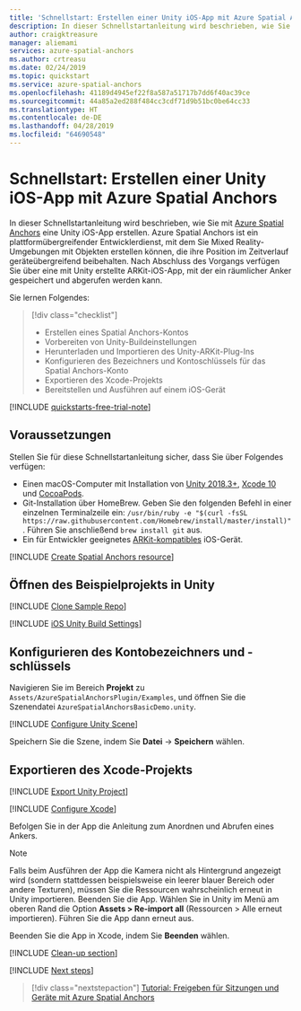 ```yaml
---
title: 'Schnellstart: Erstellen einer Unity iOS-App mit Azure Spatial Anchors | Microsoft-Dokumentation'
description: In dieser Schnellstartanleitung wird beschrieben, wie Sie eine iOS-App mit Unity erstellen, indem Sie Spatial Anchors verwenden.
author: craigktreasure
manager: aliemami
services: azure-spatial-anchors
ms.author: crtreasu
ms.date: 02/24/2019
ms.topic: quickstart
ms.service: azure-spatial-anchors
ms.openlocfilehash: 41189d4945ef22f8a587a51717b7dd6f40ac39ce
ms.sourcegitcommit: 44a85a2ed288f484cc3cdf71d9b51bc0be64cc33
ms.translationtype: HT
ms.contentlocale: de-DE
ms.lasthandoff: 04/28/2019
ms.locfileid: "64690548"
---
```

# <a name="quickstart-create-a-unity-ios-app-with-azure-spatial-anchors"></a>Schnellstart: Erstellen einer Unity iOS-App mit Azure Spatial Anchors

In dieser Schnellstartanleitung wird beschrieben, wie Sie mit [Azure Spatial Anchors](../overview.md) eine Unity iOS-App erstellen. Azure Spatial Anchors ist ein plattformübergreifender Entwicklerdienst, mit dem Sie Mixed Reality-Umgebungen mit Objekten erstellen können, die ihre Position im Zeitverlauf geräteübergreifend beibehalten. Nach Abschluss des Vorgangs verfügen Sie über eine mit Unity erstellte ARKit-iOS-App, mit der ein räumlicher Anker gespeichert und abgerufen werden kann.

Sie lernen Folgendes:

> [!div class="checklist"]
> * Erstellen eines Spatial Anchors-Kontos
> * Vorbereiten von Unity-Buildeinstellungen
> * Herunterladen und Importieren des Unity-ARKit-Plug-Ins
> * Konfigurieren des Bezeichners und Kontoschlüssels für das Spatial Anchors-Konto
> * Exportieren des Xcode-Projekts
> * Bereitstellen und Ausführen auf einem iOS-Gerät

[!INCLUDE [quickstarts-free-trial-note](../../../includes/quickstarts-free-trial-note.md)]

## <a name="prerequisites"></a>Voraussetzungen

Stellen Sie für diese Schnellstartanleitung sicher, dass Sie über Folgendes verfügen:

- Einen macOS-Computer mit Installation von <a href="https://unity3d.com/get-unity/download" target="_blank">Unity 2018.3+</a>, <a href="https://geo.itunes.apple.com/us/app/xcode/id497799835?mt=12" target="_blank">Xcode 10</a> und <a href="https://cocoapods.org" target="_blank">CocoaPods</a>.
- Git-Installation über HomeBrew. Geben Sie den folgenden Befehl in einer einzelnen Terminalzeile ein: `/usr/bin/ruby -e "$(curl -fsSL https://raw.githubusercontent.com/Homebrew/install/master/install)"`. Führen Sie anschließend `brew install git` aus.
- Ein für Entwickler geeignetes <a href="https://developer.apple.com/documentation/arkit/verifying_device_support_and_user_permission" target="_blank">ARKit-kompatibles</a> iOS-Gerät.

[!INCLUDE [Create Spatial Anchors resource](../../../includes/spatial-anchors-get-started-create-resource.md)]

## <a name="open-the-sample-project-in-unity"></a>Öffnen des Beispielprojekts in Unity

[!INCLUDE [Clone Sample Repo](../../../includes/spatial-anchors-clone-sample-repository.md)]

[!INCLUDE [iOS Unity Build Settings](../../../includes/spatial-anchors-unity-ios-build-settings.md)]

## <a name="configure-account-identifier-and-key"></a>Konfigurieren des Kontobezeichners und -schlüssels

Navigieren Sie im Bereich **Projekt** zu `Assets/AzureSpatialAnchorsPlugin/Examples`, und öffnen Sie die Szenendatei `AzureSpatialAnchorsBasicDemo.unity`.

[!INCLUDE [Configure Unity Scene](../../../includes/spatial-anchors-unity-configure-scene.md)]

Speichern Sie die Szene, indem Sie **Datei** -> **Speichern** wählen.

## <a name="export-the-xcode-project"></a>Exportieren des Xcode-Projekts

[!INCLUDE [Export Unity Project](../../../includes/spatial-anchors-unity-export-project-snip.md)]

[!INCLUDE [Configure Xcode](../../../includes/spatial-anchors-unity-ios-xcode.md)]

Befolgen Sie in der App die Anleitung zum Anordnen und Abrufen eines Ankers.

> [!NOTE]
> Falls beim Ausführen der App die Kamera nicht als Hintergrund angezeigt wird (sondern stattdessen beispielsweise ein leerer blauer Bereich oder andere Texturen), müssen Sie die Ressourcen wahrscheinlich erneut in Unity importieren. Beenden Sie die App. Wählen Sie in Unity im Menü am oberen Rand die Option **Assets > Re-import all** (Ressourcen > Alle erneut importieren). Führen Sie die App dann erneut aus.

Beenden Sie die App in Xcode, indem Sie **Beenden** wählen.

[!INCLUDE [Clean-up section](../../../includes/clean-up-section-portal.md)]

[!INCLUDE [Next steps](../../../includes/spatial-anchors-quickstarts-nextsteps.md)]

> [!div class="nextstepaction"]
> [Tutorial: Freigeben für Sitzungen und Geräte mit Azure Spatial Anchors](../tutorials/tutorial-share-anchors-across-devices.md)
